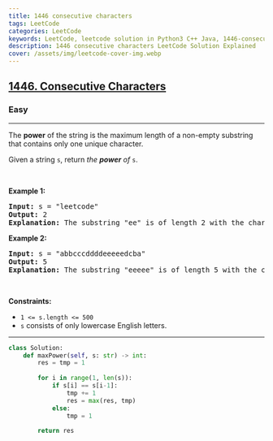```yaml
---
title: 1446 consecutive characters
tags: LeetCode
categories: LeetCode
keywords: LeetCode, leetcode solution in Python3 C++ Java, 1446-consecutive-characters solution
description: 1446 consecutive characters LeetCode Solution Explained
cover: /assets/img/leetcode-cover-img.webp
---
```





<h2><a href="https://leetcode.com/problems/consecutive-characters/">1446. Consecutive Characters</a></h2><h3>Easy</h3><hr><div><p>The <strong>power</strong> of the string is the maximum length of a non-empty substring that contains only one unique character.</p>

<p>Given a string <code>s</code>, return <em>the <strong>power</strong> of</em> <code>s</code>.</p>

<p>&nbsp;</p>
<p><strong>Example 1:</strong></p>

<pre><strong>Input:</strong> s = "leetcode"
<strong>Output:</strong> 2
<strong>Explanation:</strong> The substring "ee" is of length 2 with the character 'e' only.
</pre>

<p><strong>Example 2:</strong></p>

<pre><strong>Input:</strong> s = "abbcccddddeeeeedcba"
<strong>Output:</strong> 5
<strong>Explanation:</strong> The substring "eeeee" is of length 5 with the character 'e' only.
</pre>

<p>&nbsp;</p>
<p><strong>Constraints:</strong></p>

<ul>
	<li><code>1 &lt;= s.length &lt;= 500</code></li>
	<li><code>s</code> consists of only lowercase English letters.</li>
</ul>
</div>

---




```python
class Solution:
    def maxPower(self, s: str) -> int:
        res = tmp = 1
        
        for i in range(1, len(s)):
            if s[i] == s[i-1]:
                tmp += 1
                res = max(res, tmp)
            else:
                tmp = 1
        
        return res
```
